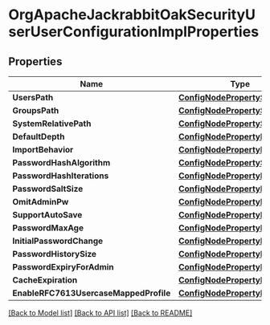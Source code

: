 # OrgApacheJackrabbitOakSecurityUserUserConfigurationImplProperties

## Properties
Name | Type | Description | Notes
------------ | ------------- | ------------- | -------------
**UsersPath** | [**ConfigNodePropertyString**](configNodePropertyString.md) |  | [optional] 
**GroupsPath** | [**ConfigNodePropertyString**](configNodePropertyString.md) |  | [optional] 
**SystemRelativePath** | [**ConfigNodePropertyString**](configNodePropertyString.md) |  | [optional] 
**DefaultDepth** | [**ConfigNodePropertyInteger**](configNodePropertyInteger.md) |  | [optional] 
**ImportBehavior** | [**ConfigNodePropertyDropDown**](configNodePropertyDropDown.md) |  | [optional] 
**PasswordHashAlgorithm** | [**ConfigNodePropertyString**](configNodePropertyString.md) |  | [optional] 
**PasswordHashIterations** | [**ConfigNodePropertyInteger**](configNodePropertyInteger.md) |  | [optional] 
**PasswordSaltSize** | [**ConfigNodePropertyInteger**](configNodePropertyInteger.md) |  | [optional] 
**OmitAdminPw** | [**ConfigNodePropertyBoolean**](configNodePropertyBoolean.md) |  | [optional] 
**SupportAutoSave** | [**ConfigNodePropertyBoolean**](configNodePropertyBoolean.md) |  | [optional] 
**PasswordMaxAge** | [**ConfigNodePropertyInteger**](configNodePropertyInteger.md) |  | [optional] 
**InitialPasswordChange** | [**ConfigNodePropertyBoolean**](configNodePropertyBoolean.md) |  | [optional] 
**PasswordHistorySize** | [**ConfigNodePropertyInteger**](configNodePropertyInteger.md) |  | [optional] 
**PasswordExpiryForAdmin** | [**ConfigNodePropertyBoolean**](configNodePropertyBoolean.md) |  | [optional] 
**CacheExpiration** | [**ConfigNodePropertyInteger**](configNodePropertyInteger.md) |  | [optional] 
**EnableRFC7613UsercaseMappedProfile** | [**ConfigNodePropertyBoolean**](configNodePropertyBoolean.md) |  | [optional] 

[[Back to Model list]](../README.md#documentation-for-models) [[Back to API list]](../README.md#documentation-for-api-endpoints) [[Back to README]](../README.md)


